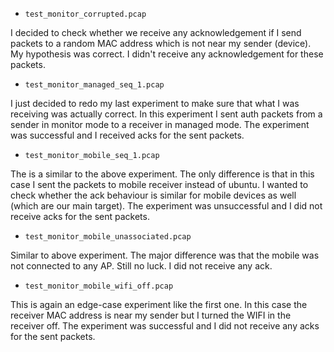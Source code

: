 - `test_monitor_corrupted.pcap`

I decided to check whether we receive any acknowledgement if I send packets to a random MAC address which
is not near my sender (device). My hypothesis was correct. I didn't receive any acknowledgement for these
packets.
  
- `test_monitor_managed_seq_1.pcap`

I just decided to redo my last experiment to make sure that what I was receiving was actually correct. 
In this experiment I sent auth packets from a sender in monitor mode to a receiver in managed mode. The
experiment was successful and I received acks for the sent packets.
  
- `test_monitor_mobile_seq_1.pcap` 

The is a similar to the above experiment. The only difference is that in this case I sent the packets to mobile
receiver instead of ubuntu. I wanted to check whether the ack behaviour is similar for mobile devices as well 
(which are our main target). The experiment was unsuccessful and I did not receive acks for the sent packets.

- `test_monitor_mobile_unassociated.pcap`

Similar to above experiment. The major difference was that the mobile was not connected to any AP. Still no
luck. I did not receive any ack.

- `test_monitor_mobile_wifi_off.pcap`

This is again an edge-case experiment like the first one. In this case the receiver MAC address is near my 
sender but I turned the WIFI in the receiver off. The experiment was successful and I did not receive any
acks for the sent packets.
